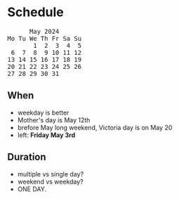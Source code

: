 # Schedule

<pre>
      May 2024
Mo Tu We Th Fr Sa Su
       1  2  3  4  5
 6  7  8  9 10 11 12
13 14 15 16 17 18 19
20 21 22 23 24 25 26
27 28 29 30 31
</pre>

## When
* weekday is better
* Mother's day is May 12th
* brefore May long weekend, Victoria day is on May 20
* left: **Friday May 3rd**

## Duration
* multiple vs single day?
* weekend vs weekday?
* ONE DAY.
